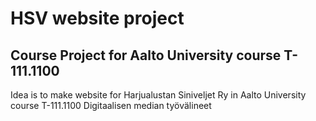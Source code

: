 # HSV website project
## Course Project for Aalto University course T-111.1100

Idea is to make website for Harjualustan Siniveljet Ry in Aalto University course T-111.1100 Digitaalisen median työvälineet 
